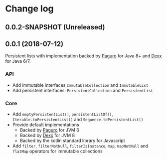 # Change log

## 0.0.2-SNAPSHOT (Unreleased)


## 0.0.1 (2018-07-12)
Persistent lists with implementation backed by [Paguro](https://github.com/GlenKPeterson/Paguro) for Java 8+ and [Dexx](https://github.com/andrewoma/dexx) for Java 6/7.

### API
* Add immutable interfaces `ImmutableCollection` and `ImmutableList`
* Add persistent interfaces: `PersistentCollection` and `PersistentList`

### Core
* Add `emptyPersistentList()`, `persistentListOf()`, `Iterable.toPersistentList()` and `Sequence.toPersistentList()`
* Provide default implementations
    * Backed by [Paguro](https://github.com/GlenKPeterson/Paguro) for JVM 6
    * Backed by [Dexx](https://github.com/andrewoma/dexx) for JVM 8
    * Backed by the kotlin standard library for Javascript
* Add `filter`, `filterNotNull`, `filterIsInstance`, `map`, `mapNotNull` and `flatMap` operators for immutable collections

